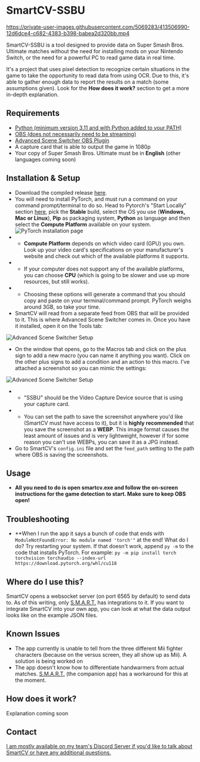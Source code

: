 # SmartCV-SSBU

https://private-user-images.githubusercontent.com/5069283/413506990-12d6dce4-c682-4383-b398-babea2d320bb.mp4

SmartCV-SSBU is a tool designed to provide data on Super Smash Bros. Ultimate matches without the need for installing mods on your Nintendo Switch, or the need for a powerful PC to read game data in real time. 

It's a project that uses pixel detection to recognize certain situations in the game to take the opportunity to read data from using OCR. Due to this, it's able to gather enough data to report the results on a match (some assumptions given). Look for the **How does it work?** section to get a more in-depth explanation.

## Requirements
- [Python (minimum version 3.11 and with Python added to your PATH)](https://www.python.org/downloads/)
- [OBS (does not necessarily need to be streaming)](https://obsproject.com/download)
- [Advanced Scene Switcher OBS Plugin](https://github.com/WarmUpTill/SceneSwitcher/releases)
- A capture card that is able to output the game in 1080p
- Your copy of Super Smash Bros. Ultimate must be in **English** (other languages coming soon)


## Installation & Setup
- Download the compiled release [here](https://github.com/skpeter/smartcv/releases).
- You will need to install PyTorch, and must run a command on your command prompt/terminal to do so. Head to Pytorch's "Start Locally" section [here](https://pytorch.org/get-started/locally/), pick the **Stable** build, select the OS you use (**Windows, Mac or Linux**), **Pip** as packaging system, **Python** as language and then select the **Compute Platform** available on your system.
![PyTorch installation page](img/install1.jpg)
- - **Compute Platform** depends on which video card (GPU) you own. Look up your video card's specifications on your manufacturer's website and check out which of the available platforms it supports.
- - If your computer does not support any of the available platforms, you can choose **CPU** (which is going to be slower and use up more resources, but still works).
- - Choosing these options will generate a command that you should copy and paste on your terminal/command prompt. PyTorch weighs around 3GB, so take your time.
- SmartCV will read from a separate feed from OBS that will be provided to it. This is where Advanced Scene Switcher comes in. Once you have it installed, open it on the Tools tab:

![Advanced Scene Switcher Setup](img/guide1.jpg)
- On the window that opens, go to the Macros tab and click on the plus sign to add a new macro (you can name it anything you want). Click on the other plus signs to add a condition and an action to this macro. I've attached a screenshot so you can mimic the settings:

![Advanced Scene Switcher Setup](img/guide2.jpg)
- - "SSBU" should be the Video Capture Device source that is using your capture card.
- - You can set the path to save the screenshot anywhere you'd like (SmartCV must have access to it), but it is **highly recommended** that you save the screenshot as a **WEBP**. This image format causes the least amount of issues and is very lightweight, however if for some reason you can't use WEBPs, you can save it as a JPG instead. 
- Go to SmartCV's `config.ini` file and set the `feed_path` setting to the path where OBS is saving the screenshots.

## Usage
- **All you need to do is open smartcv.exe and follow the on-screen instructions for the game detection to start. Make sure to keep OBS open!**

## Troubleshooting
- **When I run the app it says a bunch of code that ends with `ModuleNotFoundError: No module named 'torch'"` at the end! What do I do?
Try restarting your system. If that doesn't work, append `py -m` to the code that installs PyTorch. For example: `py -m pip install torch torchvision torchaudio --index-url https://download.pytorch.org/whl/cu118`

## Where do I use this?
SmartCV opens a websocket server (on port 6565 by default) to send data to.
As of this writing, only [S.M.A.R.T.](https://skpeter.github.io/smart-user-guide) has integrations to it. If you want to integrate SmartCV into your own app, you can look at what the data output looks like on the example JSON files.

## Known Issues

- The app currently is unable to tell from the three different Mii fighter characters (because on the versus screen, they all show up as Mii). A solution is being worked on
- The app doesn't know how to differentiate handwarmers from actual matches. [S.M.A.R.T.](https://skpeter.github.io/smart-user-guide) (the companion app) has a workaround for this at the moment.

## How does it work?

Explanation coming soon

## Contact

[I am mostly available on my team's Discord Server if you'd like to talk about SmartCV or have any additional questions.](https://discord.gg/zecMKvF8b5)
